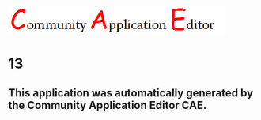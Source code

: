 ![CAE](https://github.com/CAETESTRWTH/CAE-Deployment-Temp/blob/master/img/logo.png)  

13
===================


This application was automatically generated by the Community Application Editor CAE.  
---------------
